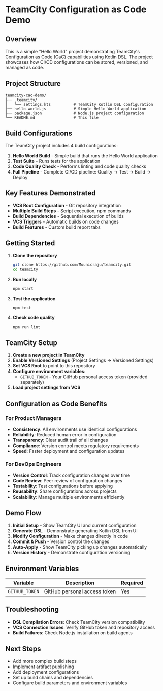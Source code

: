 # TeamCity Configuration as Code Demo

## Overview

This is a simple "Hello World" project demonstrating TeamCity's Configuration as Code (CaC) capabilities using Kotlin DSL. The project showcases how CI/CD configurations can be stored, versioned, and managed as code.

## Project Structure

```
teamcity-cac-demo/
├── .teamcity/
│   └── settings.kts          # TeamCity Kotlin DSL configuration
├── hello-world.js            # Simple Hello World application
├── package.json              # Node.js project configuration
└── README.md                 # This file
```

## Build Configurations

The TeamCity project includes 4 build configurations:

1. **Hello World Build** - Simple build that runs the Hello World application
2. **Test Suite** - Runs tests for the application
3. **Code Quality Check** - Performs linting and code quality checks
4. **Full Pipeline** - Complete CI/CD pipeline: Quality → Test → Build → Deploy

## Key Features Demonstrated

- **VCS Root Configuration** - Git repository integration
- **Multiple Build Steps** - Script execution, npm commands
- **Build Dependencies** - Sequential execution of builds
- **VCS Triggers** - Automatic builds on code changes
- **Build Features** - Custom build report tabs

## Getting Started

1. **Clone the repository**
   ```bash
   git clone https://github.com/Mounicraju/teamcity.git
   cd teamcity
   ```

2. **Run locally**
   ```bash
   npm start
   ```

3. **Test the application**
   ```bash
   npm test
   ```

4. **Check code quality**
   ```bash
   npm run lint
   ```

## TeamCity Setup

1. **Create a new project in TeamCity**
2. **Enable Versioned Settings** (Project Settings → Versioned Settings)
3. **Set VCS Root** to point to this repository
4. **Configure environment variables**:
   - `GITHUB_TOKEN` - Your GitHub personal access token (provided separately)
5. **Load project settings from VCS**

## Configuration as Code Benefits

### For Product Managers
- **Consistency**: All environments use identical configurations
- **Reliability**: Reduced human error in configuration
- **Transparency**: Clear audit trail of all changes
- **Compliance**: Version control meets regulatory requirements
- **Speed**: Faster deployment and configuration updates

### For DevOps Engineers
- **Version Control**: Track configuration changes over time
- **Code Review**: Peer review of configuration changes
- **Testability**: Test configurations before applying
- **Reusability**: Share configurations across projects
- **Scalability**: Manage multiple environments efficiently

## Demo Flow

1. **Initial Setup** - Show TeamCity UI and current configuration
2. **Generate DSL** - Demonstrate generating Kotlin DSL from UI
3. **Modify Configuration** - Make changes directly in code
4. **Commit & Push** - Version control the changes
5. **Auto-Apply** - Show TeamCity picking up changes automatically
6. **Version History** - Demonstrate configuration versioning

## Environment Variables

| Variable | Description | Required |
|----------|-------------|----------|
| `GITHUB_TOKEN` | GitHub personal access token | Yes |

## Troubleshooting

- **DSL Compilation Errors**: Check TeamCity version compatibility
- **VCS Connection Issues**: Verify GitHub token and repository access
- **Build Failures**: Check Node.js installation on build agents

## Next Steps

- Add more complex build steps
- Implement artifact publishing
- Add deployment configurations
- Set up build chains and dependencies
- Configure build parameters and environment variables
